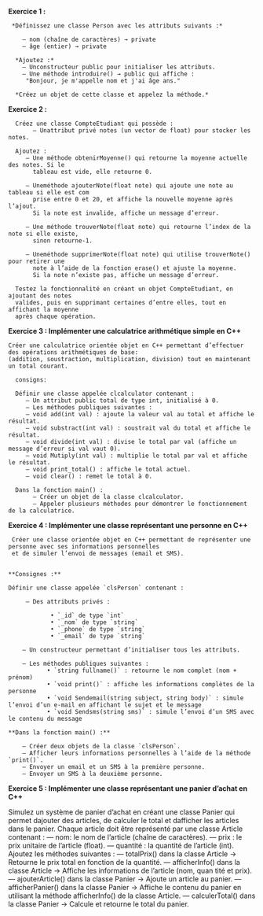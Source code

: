  **Exercice 1 :**

     *Définissez une classe Person avec les attributs suivants :*
   
        — nom (chaîne de caractères) → private
        — âge (entier) → private
     
      *Ajoutez :*
        — Unconstructeur public pour initialiser les attributs.
        — Une méthode introduire() → public qui affiche :
         "Bonjour, je m'appelle nom et j'ai âge ans."
       
      *Créez un objet de cette classe et appelez la méthode.*

  **Exercice 2 :**
  
      Créez une classe CompteEtudiant qui possède :
           — Unattribut privé notes (un vector de float) pour stocker les notes.
     
      Ajoutez :
         — Une méthode obtenirMoyenne() qui retourne la moyenne actuelle des notes. Si le
           tableau est vide, elle retourne 0.
           
         — Uneméthode ajouterNote(float note) qui ajoute une note au tableau si elle est com
           prise entre 0 et 20, et affiche la nouvelle moyenne après l’ajout. 
           Si la note est invalide, affiche un message d’erreur.
           
         — Une méthode trouverNote(float note) qui retourne l’index de la note si elle existe,
           sinon retourne-1.
           
         — Uneméthode supprimerNote(float note) qui utilise trouverNote() pour retirer une
           note à l’aide de la fonction erase() et ajuste la moyenne. 
           Si la note n’existe pas, affiche un message d’erreur.
           
      Testez la fonctionnalité en créant un objet CompteEtudiant, en ajoutant des notes 
      valides, puis en supprimant certaines d’entre elles, tout en affichant la moyenne 
      après chaque opération.

  
  **Exercice 3 :  Implémenter une calculatrice arithmétique simple en C++**

    Créer une calculatrice orientée objet en C++ permettant d’effectuer des opérations arithmétiques de base:
    (addition, soustraction, multiplication, division) tout en maintenant un total courant.

      consigns:
      
      Définir une classe appelée clcalculator contenant :
         — Un attribut public total de type int, initialisé à 0.
         — Les méthodes publiques suivantes :
         — void add(int val) : ajoute la valeur val au total et affiche le résultat.
         — void substract(int val) : soustrait val du total et affiche le résultat.
         — void divide(int val) : divise le total par val (affiche un message d’erreur si val vaut 0).
         — void Mutiply(int val) : multiplie le total par val et affiche le résultat.
         — void print_total() : affiche le total actuel.
         — void clear() : remet le total à 0.
         
      Dans la fonction main() :
           — Créer un objet de la classe clcalculator.
           — Appeler plusieurs méthodes pour démontrer le fonctionnement de la calculatrice.


**Exercice 4 : Implémenter une classe représentant une personne en C++**

     Créer une classe orientée objet en C++ permettant de représenter une personne avec ses informations personnelles 
     et de simuler l’envoi de messages (email et SMS).


    **Consignes :**

    Définir une classe appelée `clsPerson` contenant :

         — Des attributs privés :  
 
                • `_id` de type `int`  
                • `_nom` de type `string`  
                • `_phone` de type `string`  
                • `_email` de type `string`  

        — Un constructeur permettant d’initialiser tous les attributs.  
  
        — Les méthodes publiques suivantes :  
               • `string fullname()` : retourne le nom complet (nom + prénom)  
               • `void print()` : affiche les informations complètes de la personne  
               • `void Sendemail(string subject, string body)` : simule l’envoi d’un e-mail en affichant le sujet et le message  
               • `void Sendsms(string sms)` : simule l’envoi d’un SMS avec le contenu du message  

    **Dans la fonction main() :**

        — Créer deux objets de la classe `clsPerson`.  
        — Afficher leurs informations personnelles à l’aide de la méthode `print()`.  
        — Envoyer un email et un SMS à la première personne.  
        — Envoyer un SMS à la deuxième personne. 


   **Exercice 5 : Implémenter une classe représentant une panier d’achat en C++**

 Simulez un système de panier d’achat en créant une classe Panier qui permet dajouter des
 articles, de calculer le total et dafficher les articles dans le panier. Chaque article doit être
 représenté par une classe Article contenant :
 — nom: le nom de l’article (chaîne de caractères).
 — prix : le prix unitaire de l’article (float).
 — quantité : la quantité de l’article (int).
 Ajoutez les méthodes suivantes :
 — totalPrix() dans la classe Article → Retourne le prix total en fonction de la quantité.
 — afficherInfo() dans la classe Article → Affiche les informations de l’article (nom, quan
tité et prix).
 — ajouterArticle() dans la classe Panier → Ajoute un article au panier.
 — afficherPanier() dans la classe Panier → Affiche le contenu du panier en utilisant la
 méthode afficherInfo() de la classe Article.
 — calculerTotal() dans la classe Panier → Calcule et retourne le total du panier.